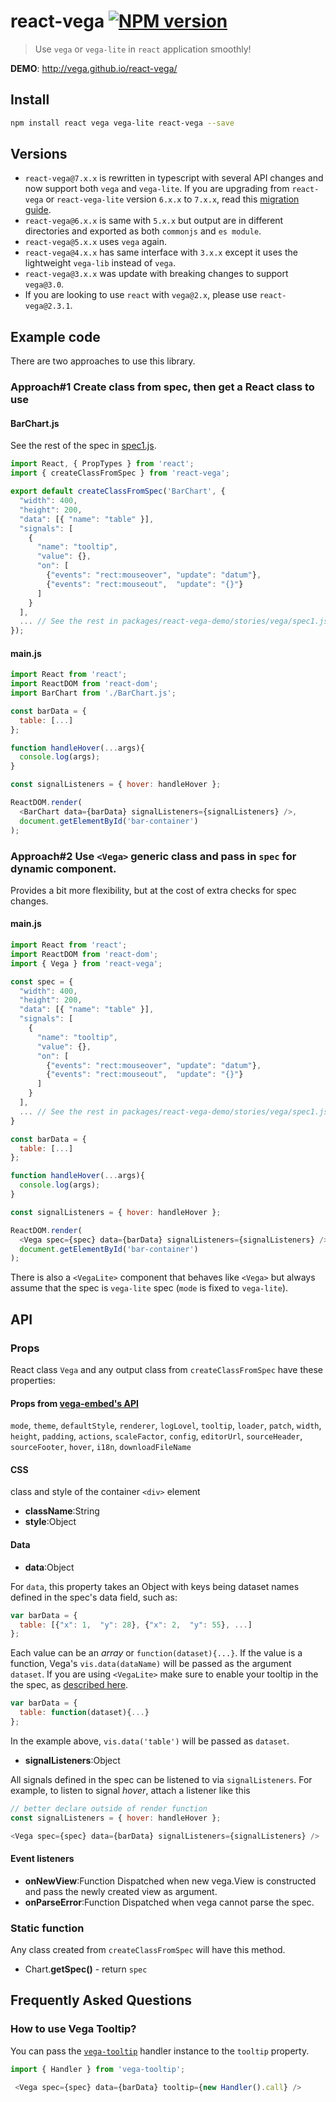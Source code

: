 # react-vega [![NPM version][npm-image]][npm-url]

> Use `vega` or `vega-lite` in `react` application smoothly!

**DEMO**: http://vega.github.io/react-vega/

## Install

```bash
npm install react vega vega-lite react-vega --save
```

## Versions

* `react-vega@7.x.x` is rewritten in typescript with several API changes and now support both `vega` and `vega-lite`. If you are upgrading from `react-vega` or `react-vega-lite` version `6.x.x` to `7.x.x`, read this [migration guide](https://github.com/vega/react-vega/blob/master/CHANGELOG.md#-migration-guide).
* `react-vega@6.x.x` is same with `5.x.x` but output are in different directories and exported as both `commonjs` and `es module`.
* `react-vega@5.x.x` uses `vega` again.
* `react-vega@4.x.x` has same interface with `3.x.x` except it uses the lightweight `vega-lib` instead of `vega`.
* `react-vega@3.x.x` was update with breaking changes to support `vega@3.0`.
* If you are looking to use `react` with `vega@2.x`, please use `react-vega@2.3.1`.


## Example code

There are two approaches to use this library.

### Approach#1 Create class from spec, then get a React class to use

#### BarChart.js

See the rest of the spec in [spec1.js](https://github.com/vega/react-vega/blob/master/packages/react-vega-demo/stories/vega/spec1.js).

```js
import React, { PropTypes } from 'react';
import { createClassFromSpec } from 'react-vega';

export default createClassFromSpec('BarChart', {
  "width": 400,
  "height": 200,
  "data": [{ "name": "table" }],
  "signals": [
    {
      "name": "tooltip",
      "value": {},
      "on": [
        {"events": "rect:mouseover", "update": "datum"},
        {"events": "rect:mouseout",  "update": "{}"}
      ]
    }
  ],
  ... // See the rest in packages/react-vega-demo/stories/vega/spec1.js
});
```

#### main.js

```js
import React from 'react';
import ReactDOM from 'react-dom';
import BarChart from './BarChart.js';

const barData = {
  table: [...]
};

function handleHover(...args){
  console.log(args);
}

const signalListeners = { hover: handleHover };

ReactDOM.render(
  <BarChart data={barData} signalListeners={signalListeners} />,
  document.getElementById('bar-container')
);
```

### Approach#2 Use `<Vega>` generic class and pass in `spec` for dynamic component.

Provides a bit more flexibility, but at the cost of extra checks for spec changes.

#### main.js

```javascript
import React from 'react';
import ReactDOM from 'react-dom';
import { Vega } from 'react-vega';

const spec = {
  "width": 400,
  "height": 200,
  "data": [{ "name": "table" }],
  "signals": [
    {
      "name": "tooltip",
      "value": {},
      "on": [
        {"events": "rect:mouseover", "update": "datum"},
        {"events": "rect:mouseout",  "update": "{}"}
      ]
    }
  ],
  ... // See the rest in packages/react-vega-demo/stories/vega/spec1.js
}

const barData = {
  table: [...]
};

function handleHover(...args){
  console.log(args);
}

const signalListeners = { hover: handleHover };

ReactDOM.render(
  <Vega spec={spec} data={barData} signalListeners={signalListeners} />,
  document.getElementById('bar-container')
);
```

There is also a `<VegaLite>` component that behaves like `<Vega>` but always assume that the spec is `vega-lite` spec (`mode` is fixed to `vega-lite`).

## API

### Props

React class `Vega` and any output class from `createClassFromSpec` have these properties:

#### Props from [vega-embed's API](https://github.com/vega/vega-embed)

`mode`, `theme`, `defaultStyle`, `renderer`, `logLovel`, `tooltip`, `loader`, `patch`, `width`, `height`, `padding`, `actions`, `scaleFactor`, `config`, `editorUrl`, `sourceHeader`, `sourceFooter`, `hover`, `i18n`, `downloadFileName`

#### CSS

class and style of the container `<div>` element

- **className**:String
- **style**:Object

#### Data

- **data**:Object

For `data`, this property takes an Object with keys being dataset names defined in the spec's data field, such as:

```js
var barData = {
  table: [{"x": 1,  "y": 28}, {"x": 2,  "y": 55}, ...]
};
```

Each value can be an *array* or `function(dataset){...}`. If the value is a function, Vega's `vis.data(dataName)` will be passed as the argument `dataset`. If you are using `<VegaLite>` make sure to enable your tooltip in the the spec, as [described here](https://vega.github.io/vega-lite/docs/tooltip.html#using-tooltip-channel).

```js
var barData = {
  table: function(dataset){...}
};
```

In the example above, `vis.data('table')` will be passed as `dataset`.

- **signalListeners**:Object

All signals defined in the spec can be listened to via `signalListeners`.
For example, to listen to signal *hover*, attach a listener like this

```js
// better declare outside of render function
const signalListeners = { hover: handleHover };

<Vega spec={spec} data={barData} signalListeners={signalListeners} />
```

#### Event listeners

- **onNewView**:Function Dispatched when new vega.View is constructed and pass the newly created view as argument.
- **onParseError**:Function Dispatched when vega cannot parse the spec.

### Static function

Any class created from `createClassFromSpec` will have this method.

- Chart.**getSpec()** - return `spec`

## Frequently Asked Questions

### How to use Vega Tooltip?

You can pass the [`vega-tooltip`](https://github.com/vega/vega-tooltip) handler instance to the `tooltip` property.

```javascript
import { Handler } from 'vega-tooltip';

 <Vega spec={spec} data={barData} tooltip={new Handler().call} />
```

[npm-image]: https://img.shields.io/npm/v/react-vega.svg?style=flat-square
[npm-url]: https://npmjs.org/package/react-vega

